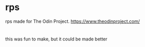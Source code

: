 # rps
rps made for The Odin Project.
https://www.theodinproject.com/
#
this was fun to make, but it could be made better